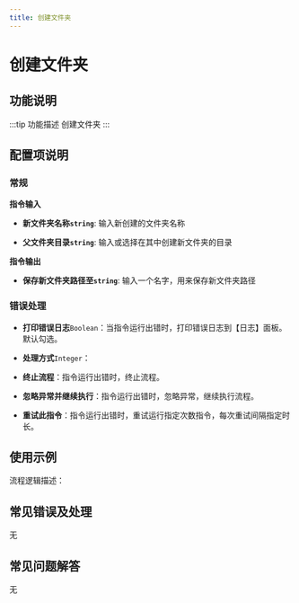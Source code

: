 ```yaml
---
title: 创建文件夹
---
```


# 创建文件夹

## 功能说明

:::tip 功能描述
创建文件夹
:::

## 配置项说明

### 常规

**指令输入**

- **新文件夹名称`string`**: 输入新创建的文件夹名称

- **父文件夹目录`string`**: 输入或选择在其中创建新文件夹的目录


**指令输出**

- **保存新文件夹路径至`string`**: 输入一个名字，用来保存新文件夹路径

### 错误处理

- **打印错误日志**`Boolean`：当指令运行出错时，打印错误日志到【日志】面板。默认勾选。

- **处理方式**`Integer`：

 - **终止流程**：指令运行出错时，终止流程。

 - **忽略异常并继续执行**：指令运行出错时，忽略异常，继续执行流程。

 - **重试此指令**：指令运行出错时，重试运行指定次数指令，每次重试间隔指定时长。

## 使用示例

流程逻辑描述：

## 常见错误及处理

无

## 常见问题解答

无


